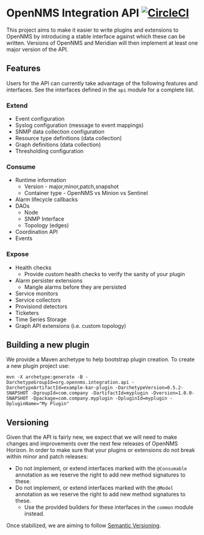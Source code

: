 # OpenNMS Integration API [![CircleCI](https://circleci.com/gh/OpenNMS/opennms-integration-api.svg?style=svg)](https://circleci.com/gh/OpenNMS/opennms-integration-api)

This project aims to make it easier to write plugins and extensions to OpenNMS by introducing a stable interface against which these can be written.
Versions of OpenNMS and Meridian will then implement at least one major version of the API.

## Features

Users for the API can currently take advantage of the following features and interfaces.
See the interfaces defined in the `api` module for a complete list.

### Extend

 * Event configuration
 * Syslog configuration (message to event mappings)
 * SNMP data collection configuration
 * Resource type definitions (data collection)
 * Graph definitions (data collection)
 * Thresholding configuration

### Consume

 * Runtime information
   * Version - major,minor,patch,snapshot
   * Container type - OpenNMS vs Minion vs Sentinel
 * Alarm lifecycle callbacks
 * DAOs
   * Node
   * SNMP Interface
   * Topology (edges)
 * Coordination API
 * Events

### Expose

 * Health checks
   * Provide custom health checks to verify the sanity of your plugin
 * Alarm persister extensions
   * Mangle alarms before they are persisted
 * Service monitors
 * Service collectors
 * Provisiond detectors
 * Ticketers
 * Time Series Storage
 * Graph API extensions (i.e. custom topology)

## Building a new plugin

We provide a Maven archetype to help bootstrap plugin creation.
To create a new plugin project use:
```
mvn -X archetype:generate -B -DarchetypeGroupId=org.opennms.integration.api -DarchetypeArtifactId=example-kar-plugin -DarchetypeVersion=0.5.2-SNAPSHOT -DgroupId=com.company -DartifactId=myplugin -Dversion=1.0.0-SNAPSHOT -Dpackage=com.company.myplugin -DpluginId=myplugin -DpluginName="My Plugin"
```

## Versioning

Given that the API is fairly new, we expect that we will need to make changes and improvements over the next few releases of OpenNMS Horizon.
In order to make sure that your plugins or extensions do not break within minor and patch releases:

 * Do not implement, or extend interfaces marked with the `@Consumable` annotation as we reserve the right to add new method signatures to these.
 * Do not implement, or extend interfaces marked with the `@Model` annotation as we reserve the right to add new method signatures to these.
   * Use the provided builders for these interfaces in the `common` module instead.

Once stabilized, we are aiming to follow [Semantic Versioning](https://semver.org/).

